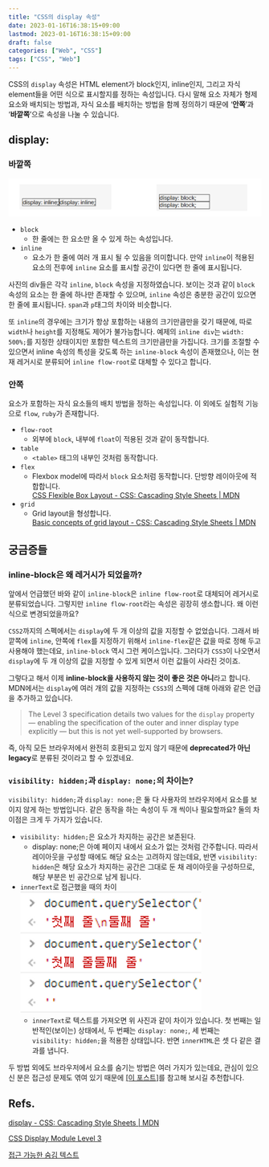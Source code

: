 ```yaml
---
title: "CSS의 display 속성"
date: 2023-01-16T16:38:15+09:00
lastmod: 2023-01-16T16:38:15+09:00
draft: false
categories: ["Web", "CSS"]
tags: ["CSS", "Web"]
---
```


CSS의 `display` 속성은 HTML element가 block인지, inline인지, 그리고 자식 element들을 어떤 식으로 표시할지를 정하는 속성입니다. 다시 말해 요소 자체가 형제 요소와 배치되는 방법과, 자식 요소를 배치하는 방법을 함께 정의하기 때문에 ‘**안쪽**’과 ‘**바깥쪽**’으로 속성을 나눌 수 있습니다.

## display:

### 바깥쪽

![Untitled](/images/posts/2023/01/css-display/01.png)

- `block`
  - 한 줄에는 한 요소만 올 수 있게 하는 속성입니다.
- `inline`
  - 요소가 한 줄에 여러 개 표시 될 수 있음을 의미합니다. 만약 `inline`이 적용된 요소의 전후에 `inline` 요소를 표시할 공간이 있다면 한 줄에 표시됩니다.

사진의 div들은 각각 `inline`, `block` 속성을 지정하였습니다. 보이는 것과 같이 `block` 속성의 요소는 한 줄에 하나만 존재할 수 있으며, `inline` 속성은 충분한 공간이 있으면 한 줄에 표시됩니다. `span`과 `p`태그의 차이와 비슷합니다.

또 `inline`의 경우에는 크기가 항상 포함하는 내용의 크기만큼만을 갖기 때문에, 따로 `width`나 `height`를 지정해도 제어가 불가능합니다. 예제의 `inline div`는 `width: 500%;`를 지정한 상태이지만 포함한 텍스트의 크기만큼만을 가집니다. 크기를 조절할 수 있으면서 inline 속성의 특성을 갖도록 하는 `inline-block` 속성이 존재했으나, 이는 현재 레거시로 분류되어 `inline flow-root`로 대체할 수 있다고 합니다.

### 안쪽

요소가 포함하는 자식 요소들의 배치 방법을 정하는 속성입니다. 이 외에도 실험적 기능으로 `flow`, `ruby`가 존재합니다.

- `flow-root`
  - 외부에 `block`, 내부에 `float`이 적용된 것과 같이 동작합니다.
- `table`
  - `<table>` 태그의 내부인 것처럼 동작합니다.
- `flex`
  - Flexbox model에 따라서 `block` 요소처럼 동작합니다. 단방향 레이아웃에 적합합니다.  
    [CSS Flexible Box Layout - CSS: Cascading Style Sheets | MDN](https://developer.mozilla.org/ko/docs/Web/CSS/CSS_Flexible_Box_Layout)
- `grid`
  - Grid layout을 형성합니다.  
    [Basic concepts of grid layout - CSS: Cascading Style Sheets | MDN](https://developer.mozilla.org/ko/docs/Web/CSS/CSS_Grid_Layout/Basic_concepts_of_grid_layout)

## 궁금증들

### inline-block은 왜 레거시가 되었을까?

앞에서 언급했던 바와 같이 `inline-block`은 `inline flow-root`로 대체되어 레거시로 분류되었습니다. 그렇지만 `inline flow-root`라는 속성은 굉장히 생소합니다. 왜 이런 식으로 변경되었을까요?

`CSS2`까지의 스펙에서는 `display`에 두 개 이상의 값을 지정할 수 없었습니다. 그래서 바깥쪽에 `inline`, 안쪽에 `flex`를 지정하기 위해서 `inline-flex`같은 값을 따로 정해 두고 사용해야 했는데요, `inline-block` 역시 그런 케이스입니다. 그러다가 `CSS3`이 나오면서 `display`에 두 개 이상의 값을 지정할 수 있게 되면서 이런 값들이 사라진 것이죠.

그렇다고 해서 이제 **inline-block을 사용하지 않는 것이 좋은 것은 아니**라고 합니다. MDN에서는 `display`에 여러 개의 값을 지정하는 `CSS3`의 스펙에 대해 아래와 같은 언급을 추가하고 있습니다.

> The Level 3 specification details two values for the `display` property — enabling the specification of the outer and inner display type explicitly — but this is not yet well-supported by browsers.

즉, 아직 모든 브라우저에서 완전히 호환되고 있지 않기 때문에 **deprecated가 아닌 legacy**로 분류된 것이라고 할 수 있겠네요.

### `visibility: hidden;`과 `display: none;`의 차이는?

`visibility: hidden;`과 `display: none;`은 둘 다 사용자의 브라우저에서 요소를 보이지 않게 하는 방법입니다. 같은 동작을 하는 속성이 두 개 씩이나 필요할까요? 둘의 차이점은 크게 두 가지가 있습니다.

- `visibility: hidden;`은 요소가 차지하는 공간은 보존된다.
  - display: none;은 아예 페이지 내에서 요소가 없는 것처럼 간주합니다. 따라서 레이아웃을 구성할 때에도 해당 요소는 고려하지 않는데요, 반면 `visibility: hidden`은 해당 요소가 차지하는 공간은 그대로 둔 채 레이아웃을 구성하므로, 해당 부분은 빈 공간으로 남게 됩니다.
- `innerText`로 접근했을 때의 차이  
  ![Untitled](/images/posts/2023/01/css-display/02.png)
  - `innerText`로 텍스트를 가져오면 위 사진과 같이 차이가 있습니다. 첫 번째는 일반적인(보이는) 상태에서, 두 번째는 `display: none;`, 세 번째는 `visibility: hidden;`을 적용한 상태입니다. 반면 `innerHTML`은 셋 다 같은 결과를 냅니다.

두 방법 외에도 브라우저에서 요소를 숨기는 방법은 여러 가지가 있는데요, 관심이 있으신 분은 접근성 문제도 엮여 있기 때문에 [[이 포스트]](https://mulder21c.github.io/2019/03/22/screen-hide-text/)를 참고해 보시길 추천합니다.

## Refs.

[display - CSS: Cascading Style Sheets | MDN](https://developer.mozilla.org/ko/docs/Web/CSS/display)

[CSS Display Module Level 3](https://www.w3.org/TR/css-display-3/)

[접근 가능한 숨김 텍스트](https://mulder21c.github.io/2019/03/22/screen-hide-text/)
